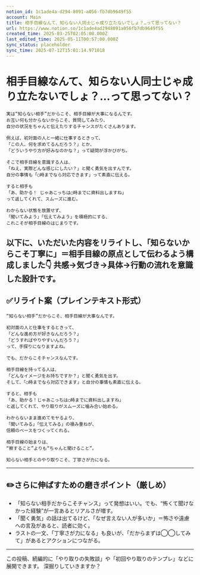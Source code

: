 ```yaml
---
notion_id: 1c1ade4a-d294-8091-a056-fb7db9649f55
account: Main
title: 相手目線なんて、知らない人同士じゃ成り立たないでしょ？…って思ってない？
url: https://www.notion.so/1c1ade4ad2948091a056fb7db9649f55
created_time: 2025-03-25T02:05:00.000Z
last_edited_time: 2025-05-11T00:57:00.000Z
sync_status: placeholder
sync_time: 2025-07-12T15:01:14.971018
---
```

# 相手目線なんて、知らない人同士じゃ成り立たないでしょ？…って思ってない？

```plain text
実は“知らない相手”だからこそ、相手目線が大事になるんです。
お互い何も分からないからこそ、質問してみたり、
自分の状況をちゃんと伝えたりするチャンスがたくさんあります。

例えば、初対面の人と一緒に仕事するときって、
「この人、何を求めてるんだろう？」とか、
「どういうやり方が好みなのかな？」って疑問が浮かびがち。

そこで相手目線を意識する人は、
「ねえ、実際どんな感じにしたい？」と聞く勇気を出すんです。
自分の事情も「◯時までなら対応できます」って素直に伝える。

すると相手も
「あ、助かる！ じゃあこっちは◯時までに資料出しますね」
って返してくれて、スムーズに進む。

わからない状態を放置せず、
「聞いてみよう」「伝えてみよう」を積極的にする、
これこそが相手目線のはじまりです。

```
以下に、いただいた内容をリライトし、「知らないからこそ丁寧に」＝**相手目線の原点**として伝わるよう構成しました👇
共感→気づき→具体→行動の流れを意識した設計です。
---
## ✅リライト案（プレインテキスト形式）
```plain text
“知らない相手”だからこそ、相手目線が大事なんです。

初対面の人と仕事をするときって、
「どんな進め方が好きなんだろう？」
「どうすればやりやすいんだろう？」
って、手探りになりますよね。

でも、だからこそチャンスなんです。

相手目線を持ってる人は、
「どんなイメージをお持ちですか？」と聞く勇気を出す。
そして、「◯時までなら対応できます」と自分の事情も素直に伝える。

すると、相手も
「あ、助かる！じゃあこっちは◯時までに資料出しますね」
と返してくれて、やり取りがスムーズに噛み合い始める。

わからないまま進めてモヤるより、
「聞いてみる」「伝えてみる」の積み重ねが、
信頼のベースをつくってくれる。

相手目線の始まりは、
“察すること”よりも“ちゃんと聞けること”。

知らない相手とのやり取りこそ、丁寧さが力になる。

```
---
## ✏️さらに伸ばすための磨きポイント（厳しめ）
- 「知らない相手だからこそチャンス」って発想はいい。でも、“怖くて聞けなかった経験”が一言あるとリアルさが増す。
- 「聞く勇気」の話は出てるけど、「なぜ言えない人が多いか」＝怖さや遠慮への言及があると、読者に効く。
- ラストの一文、「丁寧さが力になる」も良いが、「だからまずは◯◯してみて」があるとアクションにつながる。
---
この投稿、続編的に「やり取りの失敗談」や「初回やり取りのテンプレ」などに展開できます。
深掘りしていきますか？